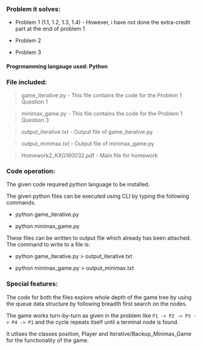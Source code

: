 ### Problem it solves: 

   - Problem 1 (1.1, 1.2, 1.3, 1.4) - However, i have not done the extra-credit part at the end of problem 1
   
   - Problem 2
   
   - Problem 3

#### Progrmamming langauge used: Python

### File included:
> game_iterative.py - This file contains the code for the Problem 1 Question 1

> minimax_game.py - This file contains the code for the Problem 1 Question 3

> output_iterative.txt - Output file of game_iterative.py

> output_minimax.txt - Output file of minimax_game.py

> Homework2_KXG180032.pdf - Main file for homework

### Code operation:
   The given code required python language to be installed.
   
   The given python files can be executed using CLI by typing the following commands.
   
   - python game_iterative.py
   
   - python minimax_game.py
   
   These files can be written to output file which already has been attached. The command to write to a file is:
   
   - python game_iterative.py > output_iterative.txt
   
   - python minimax_game.py > output_minimax.txt
   
### Special features:
The code for both the files explore whole depth of the game tree by using the queue data structure by following
breadth first search on the nodes. 

The game works turn-by-turn as given in the problem like `P1 -> P2 -> P3 -> P4 -> P1` and the cycle repeats itself until a terminal node is found. 

It utlises the classes position, Player and Iterative/Backup_Minimax_Game for the functionality of the game.
